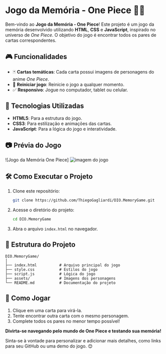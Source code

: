 # Jogo da Memória - One Piece 🏴‍☠️

Bem-vindo ao **Jogo da Memória - One Piece**! Este projeto é um jogo da memória desenvolvido utilizando **HTML**, **CSS** e **JavaScript**, inspirado no universo de *One Piece*. O objetivo do jogo é encontrar todos os pares de cartas correspondentes.

## 🎮 Funcionalidades

- 🃏 **Cartas temáticas**: Cada carta possui imagens de personagens do anime *One Piece*.  
- 🔄 **Reiniciar jogo**: Reinicie o jogo a qualquer momento.  
- ✅ **Responsivo**: Jogue no computador, tablet ou celular.  

## 🚀 Tecnologias Utilizadas

- **HTML5**: Para a estrutura do jogo.  
- **CSS3**: Para estilização e animações das cartas.  
- **JavaScript**: Para a lógica do jogo e interatividade.  

## 📷 Prévia do Jogo

![Jogo da Memória One Piece]
<img src="https://github.com/ThiegoGagliardi/DIO.MemoryGame/jogo-da-memoria.png" alt="imagem do jogo">

## 🛠️ Como Executar o Projeto

1. Clone este repositório:
   ```bash
   git clone https://github.com/ThiegoGagliardi/DIO.MemoryGame.git
   ```
2. Acesse o diretório do projeto:
   ```bash
   cd DIO.MemoryGame
   ```
3. Abra o arquivo `index.html` no navegador.

## 🔧 Estrutura do Projeto

```plaintext
DIO.MemoryGame/
│
├── index.html          # Arquivo principal do jogo
├── style.css           # Estilos do jogo
├── script.js           # Lógica do jogo
├── assets/             # Imagens dos personagens
└── README.md           # Documentação do projeto
```

## 🌟 Como Jogar

1. Clique em uma carta para virá-la.
2. Tente encontrar outra carta com o mesmo personagem.
3. Complete todos os pares no menor tempo possível!

**Divirta-se navegando pelo mundo de One Piece e testando sua memória!**

Sinta-se à vontade para personalizar e adicionar mais detalhes, como links para seu GitHub ou uma demo do jogo. 😊
